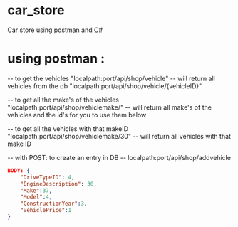 # car_store
Car store using postman and C#
# using postman : 

-- to get the vehicles
"localpath:port/api/shop/vehicle" -- will return all vehicles from the db
"localpath:port/api/shop/vehicle/{vehicleID}"

-- to get all the make's of the vehicles
"localpath:port/api/shop/vehiclemake/" -- will return all make's of the vehicles and the id's for you to use them below

-- to get all the vehicles with that makeID
"localpath:port/api/shop/vehiclemake/30" -- will return all vehicles with that make ID

-- with POST: to create an entry in DB
-- localpath:port/api/shop/addvehicle

```JSON
BODY: {
	"DriveTypeID": 4,
	"EngineDescription": 30,
	"Make":37,
	"Model":4,
	"ConstructionYear":3,
	"VehiclePrice":1
}
```
